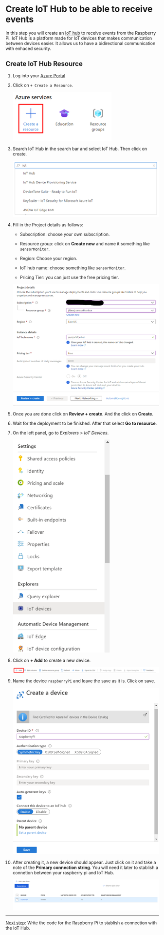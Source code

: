 # Create IoT Hub to be able to receive events

In this step you will create an [IoT hub](https://azure.microsoft.com/services/iot-hub/#overview) to receive events from the Raspberry Pi. IoT Hub is a platform made for IoT devices that makes communication between devices easier. It allows us to have a bidirectional communication with enhaced security.

## Create IoT Hub Resource

1. Log into your [Azure Portal](https://portal.azure.com/)

1. Click on `+ Create a Resource`.

    ![create resource](./media/create_resource.png)

1. Search IoT Hub in the search bar and select IoT Hub. Then click on create.

    ![search iot hub](./media/search_iothub.png)

1. Fill in the Project details as follows:

    * Subscription: choose your own subscription.

    * Resource group: click on **Create new** and name it something like `sensorMonitor`.

    * Region: Choose your region.

    * IoT hub name: choose something like `sensorMonitor`.

    * Pricing Tier: you can just use the free pricing tier.

    ![iot hub details](./media/iothub_details.png)

1. Once you are done click on **Review + create**. And the click on **Create**.

1. Wait for the deployment to be finished. After that select **Go to resource**.

1. On the left panel, go to *Explorers* > *IoT Devices*.

    ![iot devices](./media/iot_devices.png)

1. Click on **+ Add** to create a new device.

    ![add device](./media/add_iot_device.png)

1. Name the device `raspberryPi` and leave the save as it is. Click on save.

    ![new device](./media/create_device.png)

1. After creating it, a new device should appear. Just click on it and take a note of the **Primary connection string**. You will need it later to stablish a connetion between your raspberry pi and IoT Hub.

    ![view device](./media/view_device.png)

----------

[Next step](Python_code.md): Write the code for the Raspberry Pi to stablish a connection with the IoT Hub.
